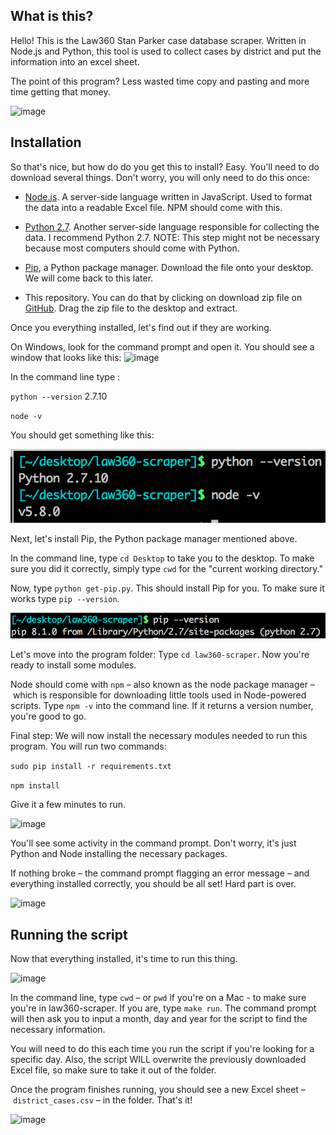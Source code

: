 ## What is this?

Hello! This is the Law360 Stan Parker case database scraper.
Written in Node.js and Python, this tool is used to collect cases by district and put the information into an excel sheet. 

The point of this program? Less wasted time copy and pasting and more time getting that money.

![image](https://media.giphy.com/media/l41lIkTqv4NTHPktO/giphy.gif)

## Installation

So that's nice, but how do do you get this to install? Easy. You'll need to do download several things. Don't worry, you will only need to do this once:

* [Node.js](https://nodejs.org/en/download/). A server-side language written in JavaScript. Used to format the data into a readable Excel file. NPM should come with this. 

* [Python 2.7](https://www.python.org/downloads/). Another server-side language responsible for collecting the data. I recommend Python 2.7. NOTE: This step might not be necessary because most computers should come with Python. 

* [Pip](https://bootstrap.pypa.io/get-pip.py), a Python package manager. Download the file onto your desktop. We will come back to this later.


* This repository. You can do that by clicking on download zip file on [GitHub](https://github.com/chrisalcantara/law360-scraper). Drag the zip file to the desktop and extract. 

Once you everything installed, let's find out if they are working. 

On Windows, look for the command prompt and open it. You should see a window that looks like this:
![image](http://www.bleepstatic.com/tutorials/cmdprompt/cmdprompt.gif)

In the command line type :

`python --version` 2.7.10

`node -v`

You should get something like this:

![image](img/versions.png)

Next, let's install Pip, the Python package manager mentioned above. 

In the command line, type `cd Desktop` to take you to the desktop. To make sure you did it correctly, simply type `cwd` for the "current working directory."

Now, type `python get-pip.py`. This should install Pip for you. To make sure it works type `pip --version`. 

![image](img/pip.png)

Let's move into the program folder: Type `cd law360-scraper`. Now you're ready to install some modules.

Node should come with `npm` – also known as the node package manager – which is responsible for downloading little tools used in Node-powered scripts. Type `npm -v` into the command line. If it returns a version number, you're good to go.

Final step: We will now install the necessary modules needed to run this program. You will run two commands:

`sudo pip install -r requirements.txt`

`npm install`

Give it a few minutes to run.
 
![image](https://media.giphy.com/media/11vsrRFqhjOcKI/giphy.gif)

You'll see some activity in the command prompt. Don't worry, it's just Python and Node installing the necessary packages. 

If nothing broke – the command prompt flagging an error message – and everything installed correctly, you should be all set! Hard part is over.

![image](https://media.giphy.com/media/12UlfHpF05ielO/giphy.gif)

## Running the script

Now that everything installed, it's time to run this thing. 

![image](https://media.giphy.com/media/aMh59aKR8vjdC/giphy.gif)

In the command line, type `cwd` – or `pwd` if you're on a Mac - to make sure you're in law360-scraper. If you are, type `make run`. The command prompt will then ask you to input a month, day and year for the script to find the necessary information. 

You will need to do this each time you run the script if you're looking for a specific day. Also, the script WILL overwrite the previously downloaded Excel file, so make sure to take it out of the folder. 

Once the program finishes running, you should see a new Excel sheet – `district_cases.csv` – in the folder. That's it!

![image](https://media.giphy.com/media/2aAcLrYtiX8YM/giphy.gif)










